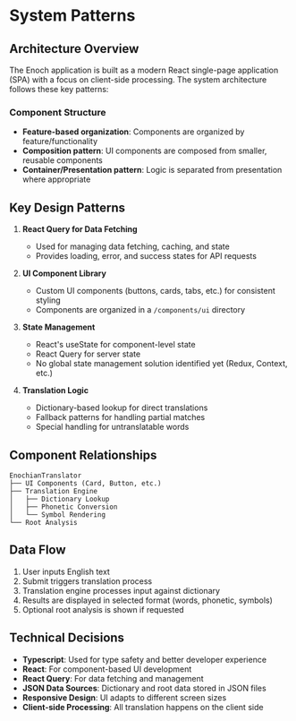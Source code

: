 # System Patterns

## Architecture Overview

The Enoch application is built as a modern React single-page application (SPA) with a focus on client-side processing. The system architecture follows these key patterns:

### Component Structure

- **Feature-based organization**: Components are organized by feature/functionality
- **Composition pattern**: UI components are composed from smaller, reusable components
- **Container/Presentation pattern**: Logic is separated from presentation where appropriate

## Key Design Patterns

1. **React Query for Data Fetching**

   - Used for managing data fetching, caching, and state
   - Provides loading, error, and success states for API requests

2. **UI Component Library**

   - Custom UI components (buttons, cards, tabs, etc.) for consistent styling
   - Components are organized in a `/components/ui` directory

3. **State Management**

   - React's useState for component-level state
   - React Query for server state
   - No global state management solution identified yet (Redux, Context, etc.)

4. **Translation Logic**
   - Dictionary-based lookup for direct translations
   - Fallback patterns for handling partial matches
   - Special handling for untranslatable words

## Component Relationships

```
EnochianTranslator
├── UI Components (Card, Button, etc.)
├── Translation Engine
│   ├── Dictionary Lookup
│   ├── Phonetic Conversion
│   └── Symbol Rendering
└── Root Analysis
```

## Data Flow

1. User inputs English text
2. Submit triggers translation process
3. Translation engine processes input against dictionary
4. Results are displayed in selected format (words, phonetic, symbols)
5. Optional root analysis is shown if requested

## Technical Decisions

- **Typescript**: Used for type safety and better developer experience
- **React**: For component-based UI development
- **React Query**: For data fetching and management
- **JSON Data Sources**: Dictionary and root data stored in JSON files
- **Responsive Design**: UI adapts to different screen sizes
- **Client-side Processing**: All translation happens on the client side
